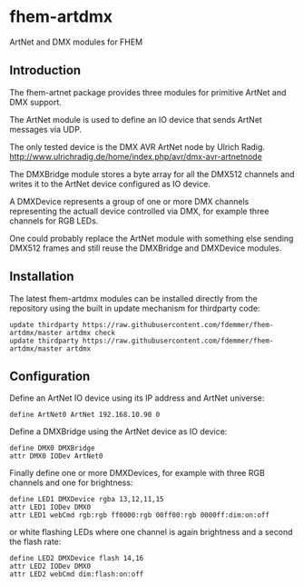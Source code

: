 fhem-artdmx
===========

ArtNet and DMX modules for FHEM


Introduction
------------

The fhem-artnet package provides three modules for primitive ArtNet and 
DMX support.


The ArtNet module is used to define an IO device that sends ArtNet messages 
via UDP. 

The only tested device is the DMX AVR ArtNet node by Ulrich Radig. 
http://www.ulrichradig.de/home/index.php/avr/dmx-avr-artnetnode


The DMXBridge module stores a byte array for all the DMX512 channels and 
writes it to the ArtNet device configured as IO device.


A DMXDevice represents a group of one or more DMX channels representing the 
actuall device controlled via DMX, for example three channels for RGB LEDs.


One could probably replace the ArtNet module with something else sending 
DMX512 frames and still reuse the DMXBridge and DMXDevice modules.


Installation
------------

The latest fhem-artdmx modules can be installed directly from the repository 
using the built in update mechanism for thirdparty code:

    update thirdparty https://raw.githubusercontent.com/fdemmer/fhem-artdmx/master artdmx check
    update thirdparty https://raw.githubusercontent.com/fdemmer/fhem-artdmx/master artdmx


Configuration
-------------

Define an ArtNet IO device using its IP address and ArtNet universe:

    define ArtNet0 ArtNet 192.168.10.90 0

Define a DMXBridge using the ArtNet device as IO device:

    define DMX0 DMXBridge
    attr DMX0 IODev ArtNet0

Finally define one or more DMXDevices, for example with three RGB channels and
one for brightness:

    define LED1 DMXDevice rgba 13,12,11,15
    attr LED1 IODev DMX0
    attr LED1 webCmd rgb:rgb ff0000:rgb 00ff00:rgb 0000ff:dim:on:off

or white flashing LEDs where one channel is again brightness and a second the
flash rate:

    define LED2 DMXDevice flash 14,16
    attr LED2 IODev DMX0
    attr LED2 webCmd dim:flash:on:off

